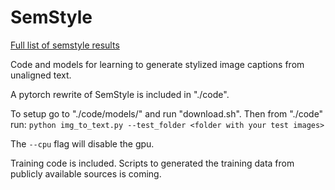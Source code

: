 # SemStyle 

[Full list of semstyle results](https://almath123.github.io/semstyle_examples/)

Code and models for learning to generate stylized image captions from unaligned text.

A pytorch rewrite of SemStyle is included in "./code".

To setup go to "./code/models/" and run "download.sh".
Then from "./code" run:
```python img_to_text.py --test_folder <folder with your test images>```

The `--cpu` flag will disable the gpu.

Training code is included. Scripts to generated the training data from publicly available sources is coming.
